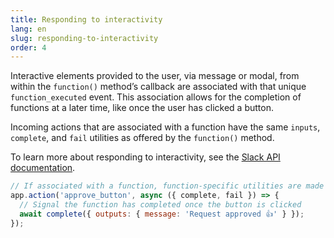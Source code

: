 ```yaml
---
title: Responding to interactivity
lang: en
slug: responding-to-interactivity
order: 4
---
```


<div class="section-content">

Interactive elements provided to the user, via message or modal, from within the `function()` method’s callback are associated with that unique `function_executed` event. This association allows for the completion of functions at a later time, like once the user has clicked a button.

Incoming actions that are associated with a function have the same `inputs`, `complete`, and `fail` utilities as offered by the `function()` method.

To learn more about responding to interactivity, see the [Slack API documentation](https://api.slack.com/automation/functions/custom-bolt#interactivity).

</div>

```js
// If associated with a function, function-specific utilities are made available 
app.action('approve_button', async ({ complete, fail }) => {
  // Signal the function has completed once the button is clicked  
  await complete({ outputs: { message: 'Request approved 👍' } });
});
```
